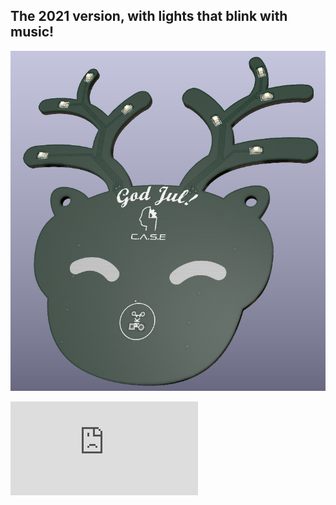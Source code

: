 ## The 2021 version, with lights that blink with music!

![xmas card 2021](https://github.com/CASE-Association/christmas-cards/raw/main/2021/opamp_vu_meter/xmas2021.PNG)

![Eschema](https://github.com/CASE-Association/christmas-cards/raw/main/2021/opamp_vu_meter/eschema.pdf)
